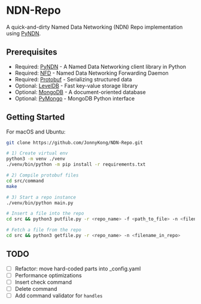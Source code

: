 # NDN-Repo

A quick-and-dirty Named Data Networking (NDN) Repo implementation using [PyNDN](https://github.com/named-data/PyNDN2).

## Prerequisites

* Required: [PyNDN](https://github.com/named-data/PyNDN2) - A Named Data Networking client library in Python
* Required: [NFD](https://github.com/named-data/NFD) - Named Data Networking Forwarding Daemon
* Required: [Protobuf](https://developers.google.com/protocol-buffers/) - Serializing structured data
* Optional: [LevelDB](https://github.com/google/leveldb) - Fast key-value storage library
* Optional: [MongoDB](https://www.mongodb.com) - A document-oriented database
* Optional: [PyMongo](https://api.mongodb.com/python/current/) - MongoDB Python interface

## Getting Started

For macOS and Ubuntu:

```bash
git clone https://github.com/JonnyKong/NDN-Repo.git

# 1) Create virtual env
python3 -m venv ./venv
./venv/bin/python -m pip install -r requirements.txt

# 2) Compile protobuf files
cd src/command
make

# 3) Start a repo instance
./venv/bin/python main.py

# Insert a file into the repo
cd src && python3 putfile.py -r <repo_name> -f <path_to_file> -n <filename_in_repo>

# Fetch a file from the repo
cd src && python3 getfile.py -r <repo_name> -n <filename_in_repo>
```

## TODO

- [ ] Refactor: move hard-coded parts into _config.yaml
- [ ] Performance optimizations
- [ ] Insert check command
- [ ] Delete command
- [ ] Add command validator for `handles`